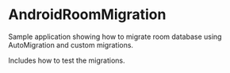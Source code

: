 # AndroidRoomMigration
Sample application showing how to migrate room database using AutoMigration and custom migrations.

Includes how to test the migrations.
